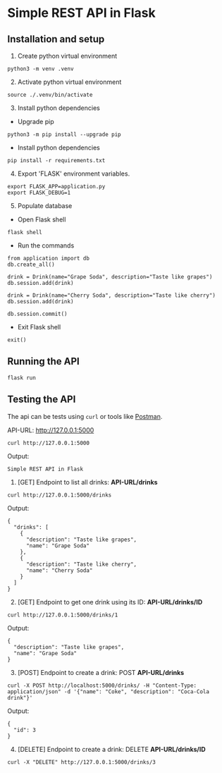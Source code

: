 # Simple REST API in Flask

## Installation and setup

1) Create python virtual environment

```
python3 -m venv .venv
```

2) Activate python virtual environment

```
source ./.venv/bin/activate
```

3) Install python dependencies

* Upgrade pip

```
python3 -m pip install --upgrade pip
```

* Install python dependencies 
```
pip install -r requirements.txt
```

4) Export 'FLASK' environment variables.

```
export FLASK_APP=application.py
export FLASK_DEBUG=1
```

5) Populate database

* Open Flask shell 

```
flask shell
```

* Run the commands

```
from application import db
db.create_all()

drink = Drink(name="Grape Soda", description="Taste like grapes")
db.session.add(drink)

drink = Drink(name="Cherry Soda", description="Taste like cherry")
db.session.add(drink)

db.session.commit()
```

* Exit Flask shell 
```
exit()
```

## Running the API
```
flask run
```

## Testing the API

The api can be tests using ```curl``` or tools like [Postman](https://www.postman.com/).

API-URL: http://127.0.0.1:5000
```
curl http://127.0.0.1:5000
```

Output:
```
Simple REST API in Flask
```

1) [GET] Endpoint to list all drinks: **API-URL/drinks**
```
curl http://127.0.0.1:5000/drinks
```

Output:

```
{
  "drinks": [
    {
      "description": "Taste like grapes",
      "name": "Grape Soda"
    },
    {
      "description": "Taste like cherry",
      "name": "Cherry Soda"
    }
  ]
}
```

2) [GET] Endpoint to get one drink using its ID: **API-URL/drinks/ID**

```
curl http://127.0.0.1:5000/drinks/1
```

Output:

```
{
  "description": "Taste like grapes",
  "name": "Grape Soda"
}
```

3) [POST] Endpoint to create a drink: POST **API-URL/drinks**

```
curl -X POST http://localhost:5000/drinks/ -H "Content-Type: application/json" -d '{"name": "Coke", "description": "Coca-Cola drink"}'  
```

Output:

```
{
  "id": 3
}
```

4) [DELETE] Endpoint to create a drink: DELETE **API-URL/drinks/ID**

```
curl -X "DELETE" http://127.0.0.1:5000/drinks/3
```